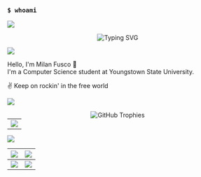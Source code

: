 ### `$ whoami`

![](https://user-images.githubusercontent.com/73097560/115834477-dbab4500-a447-11eb-908a-139a6edaec5c.gif)

<p align="center"><img src="https://readme-typing-svg.herokuapp.com?font=Fira+Code&pause=1000&width=435&lines=I'm+a+Computer+Science+Student;I'm+a+Command+Line+Ninja;I'm+a+C%2B%2B+Aficionado;I'm+a+Nerd" alt="Typing SVG" /></a>

![](https://user-images.githubusercontent.com/73097560/115834477-dbab4500-a447-11eb-908a-139a6edaec5c.gif)


Hello, I'm Milan Fusco 👋  
I'm a Computer Science student at Youngstown State University.  

✌ Keep on rockin' in the free world 

![](https://user-images.githubusercontent.com/73097560/115834477-dbab4500-a447-11eb-908a-139a6edaec5c.gif)


<p align="center"><img src="https://github-trophies.vercel.app/?username=milanfusco&theme=gruvbox&no-frame=true&no-border=true&title=MultiLanguage,LongTimeUser,Commits,Repositories" alt="GitHub Trophies"/>

<table align="center" style="margin: 0px auto;">
  <tr>
    <td>
      <img src="http://github-profile-summary-cards.vercel.app/api/cards/profile-details?username=milanfusco&theme=gruvbox">
    </td>
  </tr>
</table>

![](https://user-images.githubusercontent.com/73097560/115834477-dbab4500-a447-11eb-908a-139a6edaec5c.gif)

<table align="center" style="margin: 0px auto;">
  <tbody>
    <tr>
      <th>
      <img src="http://github-profile-summary-cards.vercel.app/api/cards/repos-per-language?username=milanfusco&theme=gruvbox">
      </th>
      <th>
      <img src="http://github-profile-summary-cards.vercel.app/api/cards/most-commit-language?username=milanfusco&theme=gruvbox">
      </th>
    </tr>
  </tbody>
  <tbody>
    <tr>
    <td>
      <img src="http://github-profile-summary-cards.vercel.app/api/cards/stats?username=milanfusco&theme=gruvbox">
    </td>
    <td>
      <img src="http://github-profile-summary-cards.vercel.app/api/cards/productive-time?username=milanfusco&theme=gruvbox">
    </td>
    </tr>
  </tbody>
</table>








